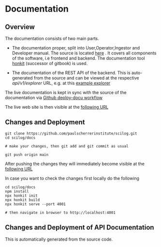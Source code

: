 # Documentation

## Overview
The documentation consists of two main parts.

* The documentation proper, split into User,Operator,Ingestor and Developer manual. The source is located [here](]https://github.com/paulscherrerinstitute/scilog/tree/feature/addDocumentation/docs) .  It covers all components of the software, i.e  frontend and backend. The documentation tool [honkit](https://honkit.netlify.app/) (successor of gitbook) is used.

* The documentation of the REST API of the backend. This is auto-generated from the source and can be viewed at the respective *api/v1/explorer* URL, e.g. at this [example explorer](https://scilog.qa.psi.ch/api/v1/explorer)

The live documentation is kept in sync with the source of the documentation via [Github deploy-docu workflow ](https://github.com/paulscherrerinstitute/scilog/blob/feature/addDocumentation/.github/workflows/deploy-docu.yaml)

The live web site is then visible at the [following URL](https://paulscherrerinstitute.github.io/scilog/)


## Changes and Deployment 

```
git clone https://github.com/paulscherrerinstitute/scilog.git
cd scilog/docs

# make your changes, then git add and git commit as usual

git push origin main
```

After pushing the changes they will immediately become visible at the [following URL](https://paulscherrerinstitute.github.io/scilog/)

In case you want to check the changes first locally do the following

```
cd scilog/docs
npm install
npx honkit init
npx honkit build
npx honkit serve --port 4001

# then navigate in browser to http://localhost:4001
```

## Changes and Deployment of API Documentation

This is automatically generated from the source code.
